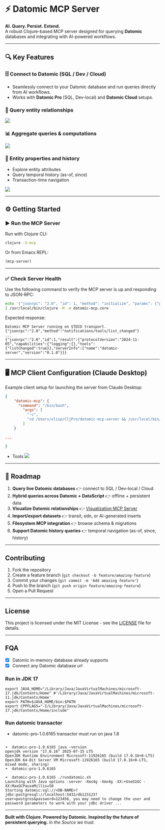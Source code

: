 # ⚡ Datomic MCP Server

**AI. Query. Persist. Extend.**  
A robust Clojure-based MCP server designed for querying **Datomic** databases and integrating with AI-powered workflows.

---

## 🔍 Key Features

### 🗄️ Connect to Datomic (SQL / Dev / Cloud)

* Seamlessly connect to your Datomic database and run queries directly from AI workflows.  
* Works with **Datomic Pro** (SQL, Dev-local) and **Datomic Cloud** setups.

### 📂 Query entity relationships

![](./images/demo-rel.png)

### 📊 Aggregate queries & computations

![](./images/demo-stats.png)

### 🧾 Entity properties and history

* Explore entity attributes  
* Query temporal history (as-of, since)  
* Transaction-time navigation

![](./images/demo-entity.png)

---

## ⚙️ Getting Started

### ▶️ Run the MCP Server

Run with Clojure CLI:

```bash
clojure -X:mcp
````

Or from Emacs REPL:

```clojure
(mcp-server)
```

---

### ✅ Check Server Health

Use the following command to verify the MCP server is up and responding to JSON-RPC:

```bash
echo '{"jsonrpc": "2.0", "id": 1, "method": "initialize", "params": {"protocolVersion": "2024-11-05", "capabilities": {}, "clientInfo": {"name": "test", "version": "1.0"}}}' \
| /usr/local/bin/clojure -M -m datomic-mcp.core
```

Expected response:

```
Datomic MCP Server running on STDIO transport.
{"jsonrpc":"2.0","method":"notifications/tools/list_changed"}
...
{"jsonrpc":"2.0","id":1,"result":{"protocolVersion":"2024-11-05","capabilities":{"logging":{},"tools":{"listChanged":true}},"serverInfo":{"name":"datomic-server","version":"0.1.0"}}}
```

---

## 🖥️ MCP Client Configuration (Claude Desktop)

Example client setup for launching the server from Claude Desktop:

```json
{
    "datomic-mcp": {
      "command": "/bin/bash",
        "args": [
          "-c",
          "cd /Users/xlisp/CljPro/datomic-mcp-server && /usr/local/bin/clojure -M -m datomic-mcp.core"
        ]
    }

...

}
```

* Tools
  ![](./images/tools.png)

---

## 🔮 Roadmap

1. **Query live Datomic databases** 👉 connect to SQL / Dev-local / Cloud
2. **Hybrid queries across Datomic + DataScript** 👉 offline + persistent data
3. **Visualize Datomic relationships** 👉 [Visualization MCP Server](https://github.com/xlisp/visualization-mcp-server)
4. **Import/export datasets** 👉 transit, edn, or AI-generated inserts
5. **Filesystem MCP integration** 👉 browse schema & migrations
6. **Support Datomic history queries** 👉 temporal navigation (as-of, since, history)

---

## Contributing

1. Fork the repository
2. Create a feature branch (`git checkout -b feature/amazing-feature`)
3. Commit your changes (`git commit -m 'Add amazing feature'`)
4. Push to the branch (`git push origin feature/amazing-feature`)
5. Open a Pull Request

---

## License

This project is licensed under the MIT License - see the [LICENSE](LICENSE) file for details.

---

## FQA

- [x] Datomic in-memory database already supports
- [x] Connect any Datomic database url

### Run in JDK 17

```
export JAVA_HOME="/Library/Java/JavaVirtualMachines/microsoft-17.jdk/Contents/Home" #'/Library/Java/JavaVirtualMachines/microsoft-11.jdk/Contents/Home'
export PATH=$JAVA_HOME/bin:$PATH
export CPPFLAGS="-I/Library/Java/JavaVirtualMachines/microsoft-17.jdk/Contents/Home/include"

```

### Run datomic transactor

* datomic-pro-1.0.6165 transactor must run on java 1.8

```

➜  datomic-pro-1.0.6165 java -version
openjdk version "17.0.16" 2025-07-15 LTS
OpenJDK Runtime Environment Microsoft-11926165 (build 17.0.16+8-LTS)
OpenJDK 64-Bit Server VM Microsoft-11926165 (build 17.0.16+8-LTS, mixed mode, sharing)
➜  datomic-pro-1.0.6165

➜  datomic-pro-1.0.6165 ./rundatomic.sh
Launching with Java options -server -Xms4g -Xmx4g -XX:+UseG1GC -XX:MaxGCPauseMillis=50
Starting datomic:sql://<DB-NAME>?jdbc:postgresql://localhost:5432/db123123?user=postgres&password=123456, you may need to change the user and password parameters to work with your jdbc driver ...

```

---

**Built with Clojure. Powered by Datomic. Inspired by the future of persistent querying.**
*In the Source we trust.*

